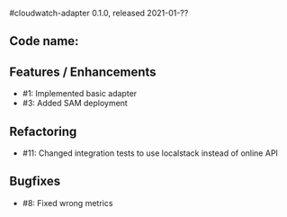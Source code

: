 #cloudwatch-adapter 0.1.0, released 2021-01-??

## Code name:

## Features / Enhancements

* #1: Implemented basic adapter
* #3: Added SAM deployment

## Refactoring

* #11: Changed integration tests to use localstack instead of online API

## Bugfixes

* #8: Fixed wrong metrics